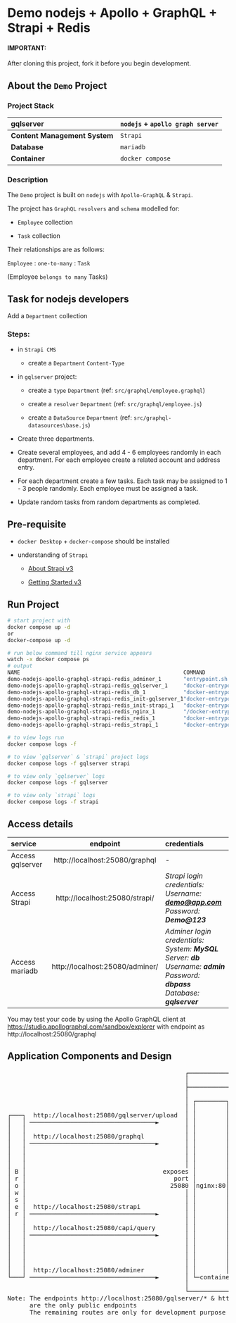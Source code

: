 # Demo nodejs + Apollo + GraphQL + Strapi + Redis

#### IMPORTANT:

After cloning this project, fork it before you begin development.

## About the `Demo` Project

### Project Stack

|**gqlserver** |`nodejs` + `apollo graph server` |
|:--|:--|
|**Content Management System** |`Strapi` |
|**Database** |`mariadb` |
|**Container** |`docker compose` |

### Description

The `Demo` project is built on `nodejs` with `Apollo-GraphQL` & `Strapi`.

The project has `GraphQL` `resolvers` and `schema` modelled for:

- `Employee` collection

- `Task` collection

Their relationships are as follows:

`Employee` : `one-to-many` : `Task`

(Employee `belongs to many` Tasks)

## Task for nodejs developers

Add a `Department` collection

### Steps:

- in `Strapi CMS`

  * create a `Department` `Content-Type`

- in `gqlserver` project:

  * create a `type` `Department` (ref: `src/graphql/employee.graphql`)

  * create a `resolver` `Department` (ref: `src/graphql/employee.js`)

  * create a `DataSource` `Department` (ref: `src/graphql-datasources\base.js`)

* Create three departments.

* Create several employees, and add 4 - 6 employees randomly in each department. For each employee create a related account and address entry.

* For each department create a few tasks. Each task may be assigned to 1 - 3 people randomly. Each employee must be assigned a task.

* Update random tasks from random departments as completed.


## Pre-requisite

- `docker Desktop` + `docker-compose` should be installed

- understanding of `Strapi`

  - [About Strapi v3](https://strapi.io/)

  - [Getting Started v3](https://docs-v3.strapi.io/developer-docs/latest/getting-started/introduction.html)

## Run Project

```bash
# start project with
docker compose up -d
or
docker-compose up -d

# run below command till nginx service appears
watch -x docker compose ps
# output
NAME                                                    COMMAND                  SERVICE             STATUS              PORTS
demo-nodejs-apollo-graphql-strapi-redis_adminer_1       "entrypoint.sh docke…"   adminer             running             8080/tcp
demo-nodejs-apollo-graphql-strapi-redis_gqlserver_1     "docker-entrypoint.s…"   gqlserver           running
demo-nodejs-apollo-graphql-strapi-redis_db_1            "docker-entrypoint.s…"   db                  running (healthy)   3306/tcp
demo-nodejs-apollo-graphql-strapi-redis_init-gqlserver_1"docker-entrypoint.s…"   init-gqlserver      exited (0)
demo-nodejs-apollo-graphql-strapi-redis_init-strapi_1   "docker-entrypoint.s…"   init-strapi         exited (0)
demo-nodejs-apollo-graphql-strapi-redis_nginx_1         "/docker-entrypoint.…"   nginx               running             0.0.0.0:25080->80/tcp
demo-nodejs-apollo-graphql-strapi-redis_redis_1         "docker-entrypoint.s…"   redis               running (healthy)   6379/tcp
demo-nodejs-apollo-graphql-strapi-redis_strapi_1        "docker-entrypoint.s…"   strapi              running

# to view logs run
docker compose logs -f

# to view `gqlserver` & `strapi` project logs
docker compose logs -f gqlserver strapi

# to view only `gqlserver` logs
docker compose logs -f gqlserver

# to view only `strapi` logs
docker compose logs -f strapi
```

## Access details

|service | endpoint | credentials |
|:--|:-:|:-|
| Access gqlserver | http://localhost:25080/graphql | - |
| Access Strapi | http://localhost:25080/strapi/ |  _Strapi login credentials: <br />Username: **demo@app.com** <br />Password: **Demo@123**_ |
| Access mariadb | http://localhost:25080/adminer/ | _Adminer login credentials: <br /> System: **MySQL** <br /> Server: **db** <br /> Username: **admin** <br /> Password: **dbpass** <br /> Database: **gqlserver**_ |

You may test your code by using the Apollo GraphQL client at https://studio.apollographql.com/sandbox/explorer with endpoint as http://localhost:25080/graphql

## Application Components and Design

<pre>
                                                ┌────────────────────────────────────────────────────────────────────────┐
                                                │                       docker com      pose network                     │
                                                ├────────────────────────────────────────────────────────────────────────┤
                                                │                                                                        │
                                                │ ┌────────┐                                                             │
                                                │ │        │                            ┌─────────────────┐              │
┌───┐  http://localhost:25080/gqlserver/upload  │ │        │ gqlserver:3000/api/upload  │                 │              │
│   │ ──────────────────────────────────►       │ │        │ ─────────────────────────► │                 │              │
│   │                                           │ │        │                            │ gqlserver:30000 │              │
│   │  http://localhost:25080/graphql           │ │        │ gqlserver:3000/grapql      │                 │              │
│   │ ──────────────────────────────────►       │ │        │ ─────────────────────────► │                 │              │
│   │                                           │ │        │                            └─┬───────container              │
│   │                                           │ │        │                              │                              │
│   │                                           │ │        │                              ├──► ┌────────────┐            │
│ B │                                     exposes │        │                              │    │ redis:6379 │            │
│ r │                                        port │        │                              │    └────container            │
│ o │                                       25080 │nginx:80│                              │                              │
│ w │                                           │ │        │                              │    strapi:1337/query         │
│ s │                                           │ │        │                              └──► ┌─────────────┐           │
│ e │  http://localhost:25080/strapi            │ │        │ strapi:1337/strapi                │             │           │
│ r │ ──────────────────────────────────►       │ │        │ ────────────────────────────────► │             │           │
│   │                                           │ │        │                                   │ strapi:1337 │           │
│   │  http://localhost:25080/capi/query        │ │        │ strapi:1337/query                 │             │           │
│   │ ──────────────────────────────────►       │ │        │ ────────────────────────────────► │             │           │
│   │                                           │ │        │                                   └─────container           │
│   │                                           │ │        │                                             │               │
│   │                                           │ │        │                                             └─► ┌─────────┐ │
│   │                                           │ │        │                            ┌──────────────┐     │ db:3306 │ │
│   │  http://localhost:25080/adminer           │ │        │ adminer:8080               │ adminer:8080 │ ──► └─container │
└───┘ ──────────────────────────────────►       │ └─container ────────────────────────► └──────container                 │
                                                │                                                                        │
                                                └────────────────────────────────────────────────────────────────────────┘
Note: The endpoints http://localhost:25080/gqlserver/* & http://localhost:25080/graphql
      are the only public endpoints
      The remaining routes are only for development purpose and are not available in production
</pre>
